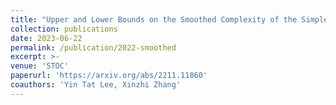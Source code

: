 ```yaml
---
title: "Upper and Lower Bounds on the Smoothed Complexity of the Simplex Method"
collection: publications
date: 2023-06-22
permalink: /publication/2022-smoothed
excerpt: >-
venue: 'STOC'
paperurl: 'https://arxiv.org/abs/2211.11860'
coauthors: 'Yin Tat Lee, Xinzhi Zhang'
---
```

